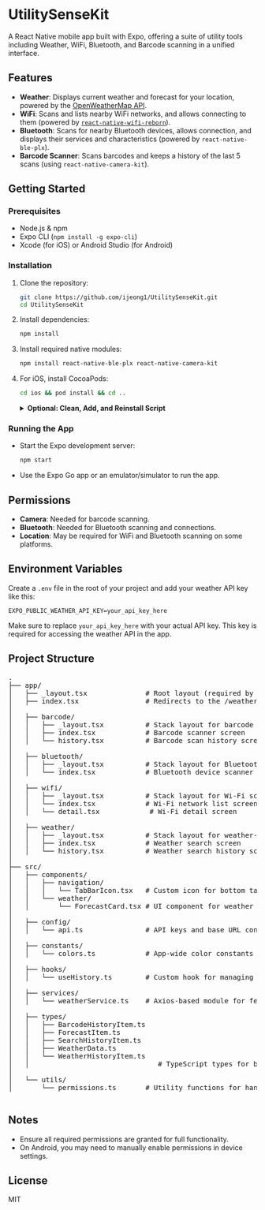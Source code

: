 # UtilitySenseKit

A React Native mobile app built with Expo, offering a suite of utility tools including Weather, WiFi, Bluetooth, and Barcode scanning in a unified interface.

## Features

- **Weather**: Displays current weather and forecast for your location, powered by the [OpenWeatherMap API](https://openweathermap.org/api).
- **WiFi**: Scans and lists nearby WiFi networks, and allows connecting to them (powered by [`react-native-wifi-reborn`](https://github.com/JuanSeBestia/react-native-wifi-reborn)).
- **Bluetooth**: Scans for nearby Bluetooth devices, allows connection, and displays their services and characteristics (powered by `react-native-ble-plx`).
- **Barcode Scanner**: Scans barcodes and keeps a history of the last 5 scans (using `react-native-camera-kit`).

## Getting Started

### Prerequisites
- Node.js & npm
- Expo CLI (`npm install -g expo-cli`)
- Xcode (for iOS) or Android Studio (for Android)

### Installation
1. Clone the repository:
    ```sh
    git clone https://github.com/ijeong1/UtilitySenseKit.git
    cd UtilitySenseKit
    ```
2. Install dependencies:
    ```sh
    npm install
    ```
3. Install required native modules:
    ```sh
    npm install react-native-ble-plx react-native-camera-kit
    ```
4. For iOS, install CocoaPods:
    ```sh
    cd ios && pod install && cd ..
    ```
    <details>
        <summary><strong>Optional: Clean, Add, and Reinstall Script</strong></summary>

    This project includes a script, `clean_add_reinstall.sh`, to automate cleanup and reinstallation steps for a fresh setup.

    #### How to Run

    ```sh
    ./clean_add_reinstall.sh
    ```

    If needed, make it executable:

    ```sh
    chmod +x clean_add_reinstall.sh
    ```

    #### What the Script Does

    - Cleans up previous installations and related files.
    - Installs required dependencies.
    - Reinstalls the main application or package.

    This script is helpful for resetting your environment or troubleshooting installation issues.
    </details>
### Running the App
- Start the Expo development server:
  ```sh
  npm start
  ```
- Use the Expo Go app or an emulator/simulator to run the app.

## Permissions
- **Camera**: Needed for barcode scanning.
- **Bluetooth**: Needed for Bluetooth scanning and connections.
- **Location**: May be required for WiFi and Bluetooth scanning on some platforms.

## Environment Variables
Create a `.env` file in the root of your project and add your weather API key like this:
```.env
EXPO_PUBLIC_WEATHER_API_KEY=your_api_key_here
```
Make sure to replace `your_api_key_here` with your actual API key.
This key is required for accessing the weather API in the app.

## Project Structure
<pre>.
├── app/
│   ├── _layout.tsx              # Root layout (required by Expo Router)
│   ├── index.tsx                # Redirects to the /weather screen by default
│
│   ├── barcode/
│   │   ├── _layout.tsx          # Stack layout for barcode screens
│   │   ├── index.tsx            # Barcode scanner screen
│   │   └── history.tsx          # Barcode scan history screen
│
│   ├── bluetooth/
│   │   ├── _layout.tsx          # Stack layout for Bluetooth-related screens
│   │   └── index.tsx            # Bluetooth device scanner screen
│
│   ├── wifi/
│   │   ├── _layout.tsx          # Stack layout for Wi-Fi screens
│   │   └── index.tsx            # Wi-Fi network list screen
│   │   └── detail.tsx            # Wi-Fi detail screen
│
│   ├── weather/
│   │   ├── _layout.tsx          # Stack layout for weather-related screens
│   │   ├── index.tsx            # Weather search screen
│   │   └── history.tsx          # Weather search history screen
│
├── src/
│   ├── components/
│   │   ├── navigation/
│   │   │   └── TabBarIcon.tsx   # Custom icon for bottom tab bar
│   │   └── weather/
│   │       └── ForecastCard.tsx # UI component for weather forecast display
│
│   ├── config/
│   │   └── api.ts               # API keys and base URL configuration
│
│   ├── constants/
│   │   └── colors.ts            # App-wide color constants
│
│   ├── hooks/
│   │   └── useHistory.ts        # Custom hook for managing barcode and weather history (uses AsyncStorage)
│
│   ├── services/
│   │   └── weatherService.ts    # Axios-based module for fetching weather data
│
│   ├── types/
│   │   ├── BarcodeHistoryItem.ts
│   │   ├── ForecastItem.ts
│   │   ├── SearchHistoryItem.ts
│   │   ├── WeatherData.ts
│   │   └── WeatherHistoryItem.ts
│   │                               # TypeScript types for better structure and IntelliSense
│
│   └── utils/
│       └── permissions.ts       # Utility functions for handling platform permissions
 </pre>

## Notes
- Ensure all required permissions are granted for full functionality.
- On Android, you may need to manually enable permissions in device settings.

## License
MIT
